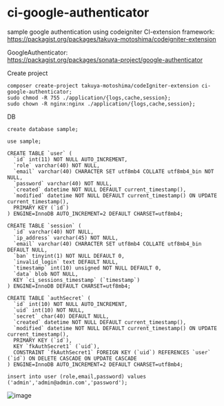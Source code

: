 # ci-google-authenticator
sample google authentication using codeigniter
CI-extension framework:<br>
https://packagist.org/packages/takuya-motoshima/codeigniter-extension

GoogleAuthenticator:<br>
https://packagist.org/packages/sonata-project/google-authenticator

Create project
```
composer create-project takuya-motoshima/codeIgniter-extension ci-google-authenticator;
sudo chmod -R 755 ./application/{logs,cache,session};
sudo chown -R nginx:nginx ./application/{logs,cache,session};
```

DB
```
create database sample;

use sample;

CREATE TABLE `user` (
  `id` int(11) NOT NULL AUTO_INCREMENT,
  `role` varchar(40) NOT NULL,
  `email` varchar(40) CHARACTER SET utf8mb4 COLLATE utf8mb4_bin NOT NULL,
  `password` varchar(40) NOT NULL,
  `created` datetime NOT NULL DEFAULT current_timestamp(),
  `modified` datetime NOT NULL DEFAULT current_timestamp() ON UPDATE current_timestamp(),
  PRIMARY KEY (`id`)
) ENGINE=InnoDB AUTO_INCREMENT=2 DEFAULT CHARSET=utf8mb4;

CREATE TABLE `session` (
  `id` varchar(40) NOT NULL,
  `ip_address` varchar(45) NOT NULL,
  `email` varchar(40) CHARACTER SET utf8mb4 COLLATE utf8mb4_bin DEFAULT NULL,
  `ban` tinyint(1) NOT NULL DEFAULT 0,
  `invalid_login` text DEFAULT NULL,
  `timestamp` int(10) unsigned NOT NULL DEFAULT 0,
  `data` blob NOT NULL,
  KEY `ci_sessions_timestamp` (`timestamp`)
) ENGINE=InnoDB DEFAULT CHARSET=utf8mb4;

CREATE TABLE `authSecret` (
  `id` int(10) NOT NULL AUTO_INCREMENT,
  `uid` int(10) NOT NULL,
  `secret` char(40) DEFAULT NULL,
  `created` datetime NOT NULL DEFAULT current_timestamp(),
  `modified` datetime NOT NULL DEFAULT current_timestamp() ON UPDATE current_timestamp(),
  PRIMARY KEY (`id`),
  KEY `fkAuthSecret1` (`uid`),
  CONSTRAINT `fkAuthSecret1` FOREIGN KEY (`uid`) REFERENCES `user` (`id`) ON DELETE CASCADE ON UPDATE CASCADE
) ENGINE=InnoDB AUTO_INCREMENT=2 DEFAULT CHARSET=utf8mb4;

insert into user (role,email,password) values ('admin','admin@admin.com','password');
```

![image](https://user-images.githubusercontent.com/58759296/115479048-870a9d00-a282-11eb-8664-8da6247167e7.png)



